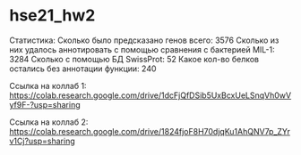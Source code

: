 # hse21_hw2

Статистика:
Сколько было предсказано генов всего:
3576
Сколько из них удалось аннотировать с помощью сравнения с бактерией MIL-1:
3284
Сколько с помощью БД SwissProt:
52
Какое кол-во белков остались без аннотации функции:
240

Ссылка на коллаб 1:
https://colab.research.google.com/drive/1dcFjQfDSib5UxBcxUeLSnqVh0wVyf9F-?usp=sharing

Ссылка на коллаб 2:
https://colab.research.google.com/drive/1824fjoF8H70djqKu1AhQNV7p_ZYrv1Cj?usp=sharing
